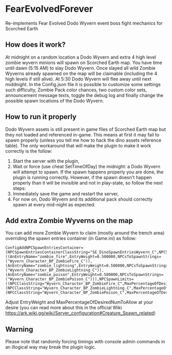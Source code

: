 # FearEvolvedForever
Re-implements Fear Evolved Dodo Wyvern event boss fight mechanics for Scorched Earth

## How does it work?
At midnight on a random location a Dodo Wyvern and extra 4 high level zombie wyvern minions will spawn on Scorched Earth map.
You have time until dawn (5:15 AM) to slay Dodo Wyvern. Once slayed all wild Zombie Wyverns already spawned on the map will be claimable (including the 4 high levels if still alive).
At 5:30 Dodo Wyvern will flee away until next middnight.
In the Config.json file it is possible to customize some settings such difficulty, Zombie Pack color chances, two custom color sets, announcement message texts, toggle the debug log and finally change the possible spawn locations of the Dodo Wyvern.

## How to run it properly
Dodo Wyvern assets is still present in game files of Scorched Earth map but they not loaded and referenced in-game. This means at first it may fail to spawn properly (unless you tell me how to hack the dino assets reference table).
The only workaround that will make the plugin to make it work correctly is the follow:
1. Start the server with the plugin,
2. Wait or force (use cheat SetTimeOfDay) the midnight: a Dodo Wyvern will attempt to spawn. If the spawn happens properly you are done, the plugin is running correctly. However, if the spawn doesn't happen properly than it will be invisible and not in play-state, so follow the next steps:
3. Immediately save the game and restart the server,
4. For now on, Dodo Wyvern and its additional pack should correctly spawn at every mid-night as expected.

## Add extra Zombie Wyverns on the map
You can add more Zombie Wyvern to claim (mostly around the trench area) overriding the spawn entries container (in Game.ini) as follow:
```
ConfigAddNPCSpawnEntriesContainer=(NPCSpawnEntriesContainerClassString="SE_DinoSpawnEntriesWyvern_C",NPCSpawnEntries=((AnEntryName="zombie_fire",EntryWeight=0.500000,NPCsToSpawnStrings=("Wyvern_Character_BP_ZombieFire_C")),(AnEntryName="zombie_lightning",EntryWeight=0.500000,NPCsToSpawnStrings=("Wyvern_Character_BP_ZombieLightning_C")),(AnEntryName="zombie_poison",EntryWeight=0.500000,NPCsToSpawnStrings=("Wyvern_Character_BP_ZombiePoison_C"))),NPCSpawnLimits=((NPCClassString="Wyvern_Character_BP_ZombieFire_C",MaxPercentageOfDesiredNumToAllow=1.000000),(NPCClassString="Wyvern_Character_BP_ZombieLightning_C",MaxPercentageOfDesiredNumToAllow=1.000000),(NPCClassString="Wyvern_Character_BP_ZombiePoison_C",MaxPercentageOfDesiredNumToAllow=1.000000)))
```
Adjust EntryWeight and MaxPercentageOfDesiredNumToAllow at your desire (you can read more about this in the official Wiki https://ark.wiki.gg/wiki/Server_configuration#Creature_Spawn_related)

## Warning
Please note that randomly forcing timings with console admin commands in an illogical way may break the plugin logic.
